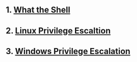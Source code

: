 ## 1. [What the Shell](What%20the%20Shell\README.md)
## 2. [Linux Privilege Escaltion](Linux%20Privilege%20Escalation\README.md)
## 3. [Windows Privilege Escalation](Windows%20Privilege%20Escalation\README.md)
